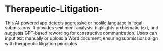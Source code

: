 # Therapeutic-Litigation-
This AI-powered app detects aggressive or hostile language in legal submissions. It provides sentiment analysis, highlights problematic text, and suggests GPT-based rewording for constructive communication. Users can input text manually or upload a Word document, ensuring submissions align with therapeutic litigation principles
